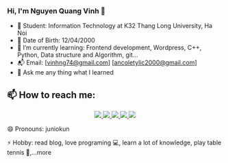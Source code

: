 ### Hi, I'm Nguyen Quang Vinh 👋

- 🔭 Student: Information Technology at K32 Thang Long University, Ha Noi
- 🐼 Date of Birth: 12/04/2000 
- 🌱 I’m currently learning: Frontend development, Wordpress, C++, Python, Data structure and Algorithm, git...
- 📬 Email: [vinhng74@gmail.com] [ancoletylic2000@gmail.com]
- 💬 Ask me any thing what I learned
## 📫 How to reach me:
  <p align="center">
    <a href="https://www.linkedin.com/in/vinhnguyen2000/" target="Linkedin">
      <img src="https://img.icons8.com/fluent/48/000000/linkedin.png"/>
    </a>
    <a href="https://www.facebook.com/vinhnguyen1204" alt="Facebook">
      <img src="https://img.icons8.com/fluent/48/000000/facebook-new.png" target="_blank" />
    </a> 
    <a href="https://github.com/quagvinhh" alt="Github">
      <img src="https://img.icons8.com/fluent/48/000000/github.png"/>
    </a> 
    <a href = "https://www.instagram.com/nq_vinh_1204/" alt = "Instagram">
      <img src="https://img.icons8.com/color/48/000000/instagram-new--v1.png"/>
    </a>
    <a href = "https://twitter.com/nqvinh2000" alt = "Twitter">
      <img src="https://img.icons8.com/color/48/000000/twitter--v1.png"/>
    </a>
  </p>
😄 Pronouns: juniokun


⚡ Hobby: read blog, love programing 💻, learn a lot of knowledge, play table tennis 🏓,...more
